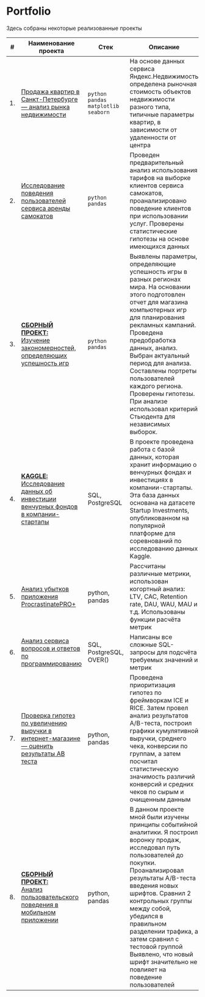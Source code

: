 # Portfolio

Здесь собраны некоторые реализованные проекты

| #    | Наименование проекта                                          |Стек            | Описание            |
| ---- | --------------------------------------------------------------|--------------- | --------------------|
| 1.   | [Продажа квартир в Санкт-Петербурге — анализ рынка недвижимости](https://github.com/sergeimars/Portfolio/tree/main/1.%20Продажа%20квартир%20в%20Санкт-Петербурге%20—%20анализ%20рынка%20недвижимости) |`python` `pandas` `matplotlib` `seaborn`| На основе данных сервиса Яндекс.Недвижимость определена рыночная стоимость объектов недвижимости разного типа, типичные параметры квартир, в зависимости от удаленности от центра|
| 2.   | [Исследование поведения пользователей сервиса аренды самокатов](https://github.com/sergeimars/Portfolio/tree/main/2.%20Исследование%20поведения%20пользователей%20сервиса%20аренды%20самокатов) | `python` `pandas`|Проведен предварительный анализ использования тарифов на выборке клиентов сервиса самокатов, проанализировано поведение клиентов при использовании услуг. Проверены статистические гипотезы на основе имеющихся данных|
| 3.   | [**СБОРНЫЙ ПРОЕКТ:** <br/>Изучение закономерностей, определяющих успешность игр](https://github.com/sergeimars/Portfolio/tree/main/3.%20Изучение%20закономерностей%2C%20определяющих%20успешность%20игр) |`python` `pandas`|Выявлены параметры, определяющие успешность игры в разных регионах мира. На основании этого подготовлен отчет для магазина компьютерных игр для планирования рекламных кампаний. Проведена предобработка данных, анализ. Выбран актуальный период для анализа. Составлены портреты пользователей каждого региона. Проверены гипотезы. При анализе использовал критерий Стьюдента для независимых выборок.|
| 4.   | [**KAGGLE:** Исследование данных об инвестиции венчурных фондов в компании-стартапы](https://github.com/sergeimars/Portfolio/tree/main/4.%20Исследование%20данных%20об%20инвестиции%20венчурных%20фондов%20в%20компании-стартапы) | SQL, PostgreSQL|В проекте проведена работа с базой данных, которая хранит информацию о венчурных фондах и инвестициях в компании-стартапы. Эта база данных основана на датасете Startup Investments, опубликованном на популярной платформе для соревнований по исследованию данных Kaggle.|
| 5.   | [Анализ убытков приложения ProcrastinatePRO+](https://github.com/sergeimars/Portfolio/tree/main/5.%20Анализ%20убытков%20приложения%20ProcrastinatePRO%2B) |  python, pandas|Рассчитаны различные метрики, использован когортный анализ: LTV, CAC, Retention rate, DAU, WAU, MAU и т.д. Использованы функции расчёта метрик|
| 6.   | [Анализ сервиса вопросов и ответов по программированию](https://github.com/sergeimars/Portfolio/tree/main/6.%20Анализ%20сервиса%20вопросов%20и%20ответов%20по%20программированию) | SQL, PostgreSQL, OVER()|Написаны все сложные SQL-запросы для подсчёта требуемых значений и метрик|
| 7.   | [Проверка гипотез по увеличению выручки в интернет-магазине — оценить результаты AB теста](https://github.com/sergeimars/Portfolio/tree/main/7.%20Проверка%20гипотез%20по%20увеличению%20выручки%20в%20интернет-магазине%20—%20оценить%20результаты%20AB%20теста) |python, pandas|Проведена приоритизация гипотез по фреймворкам ICE и RICE. Затем провел анализ результатов A/B-теста, построил графики кумулятивной выручки, среднего чека, конверсии по группам, а затем посчитал статистическую значимость различий конверсий и средних чеков по сырым и очищенным данным|
| 8.   | [**СБОРНЫЙ ПРОЕКТ:** <br/>Анализ пользовательского поведения в мобильном приложении](https://github.com/sergeimars/Portfolio/tree/main/8.%20Анализ%20пользовательского%20поведения%20в%20мобильном%20приложении) |python, pandas|В данном проекте мной были изучены принципы событийной аналитики. Я построил воронку продаж, исследовал путь пользователей до покупки. Проанализировал результаты A/B-теста введения новых шрифтов. Сравнил 2 контрольных группы между собой, убедился в правильном разделении трафика, а затем сравнил с тестовой группой Выявлено, что новый шрифт значительно не повлияет на поведение пользователей|
